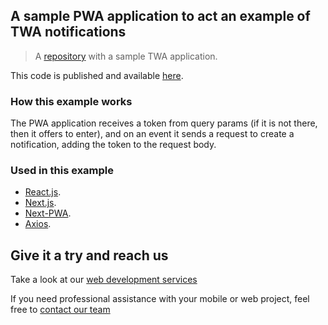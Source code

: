 ## A sample PWA application to act an example of TWA notifications

> A [repository](https://github.com/shakurocom/twa-notifications-example) with a sample TWA application.

This code is published and available [here](https://pwa-for-twa-notifications-example.vercel.app).

### How this example works
The PWA application receives a token from query params (if it is not there, then it offers to enter), and on an event it sends a request to create a notification, adding the token to the request body.
### Used in this example
- [React.js](https://reactjs.org).
- [Next.js](https://github.com/vercel/next.js).
- [Next-PWA](https://github.com/shadowwalker/next-pwa).
- [Axios](https://github.com/axios/axios).

## Give it a try and reach us

Take a look at our <a href="https://shakuro.com/services/web-dev/?utm_source=github&utm_medium=repository&utm_campaign=pwa-for-twa">web development services</a>

If you need professional assistance with your mobile or web project, feel free to <a href="https://shakuro.com/get-in-touch/?utm_source=github&utm_medium=repository&utm_campaign=pwa-for-twa">contact our team</a>
